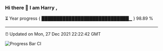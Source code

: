 ### Hi there 👋 I am Harry , 

⏳ Year progress { █████████████████████████████▁ } 98.89 %

---

⏰ Updated on Mon, 27 Dec 2021 22:22:42 GMT

![Progress Bar CI](https://github.com/duykhang68/duykhang68/workflows/Progress%20Bar%20CI/badge.svg)

